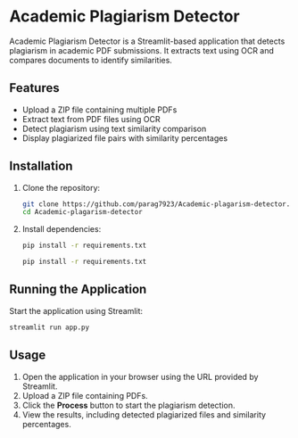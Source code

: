 # Academic Plagiarism Detector

Academic Plagiarism Detector is a Streamlit-based application that detects plagiarism in academic PDF submissions. It extracts text using OCR and compares documents to identify similarities.

## Features
- Upload a ZIP file containing multiple PDFs
- Extract text from PDF files using OCR
- Detect plagiarism using text similarity comparison
- Display plagiarized file pairs with similarity percentages

## Installation

1. Clone the repository:
    ```bash
    git clone https://github.com/parag7923/Academic-plagarism-detector.git
    cd Academic-plagarism-detector
    ```

2. Install dependencies:
    ```bash
    pip install -r requirements.txt
    ```
    ```bash
    pip install -r requirements.txt
    ```


## Running the Application

Start the application using Streamlit:
```bash
streamlit run app.py
```

## Usage
1. Open the application in your browser using the URL provided by Streamlit.
2. Upload a ZIP file containing PDFs.
3. Click the **Process** button to start the plagiarism detection.
4. View the results, including detected plagiarized files and similarity percentages.

